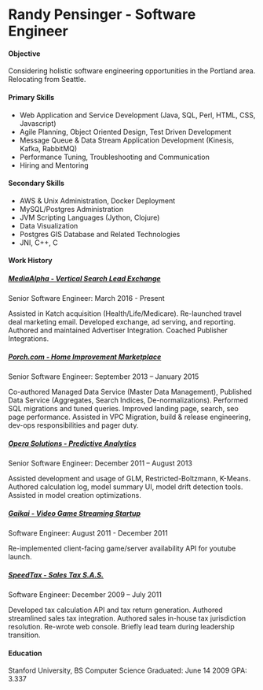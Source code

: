 # Randy Pensinger - Software Engineer

#### Objective
Considering holistic software engineering opportunities in the Portland area. Relocating from Seattle.

#### Primary Skills
* Web Application and Service Development (Java, SQL, Perl, HTML, CSS, Javascript)
* Agile Planning, Object Oriented Design, Test Driven Development
* Message Queue & Data Stream Application Development (Kinesis, Kafka, RabbitMQ)
* Performance Tuning, Troubleshooting and Communication
* Hiring and Mentoring

#### Secondary Skills
* AWS & Unix Administration, Docker Deployment
* MySQL/Postgres Administration
* JVM Scripting Languages (Jython, Clojure)
* Data Visualization
* Postgres GIS Database and Related Technologies
* JNI, C++, C

#### Work History

##### [MediaAlpha - Vertical Search Lead Exchange](https://www.linkedin.com/company/mediaalpha/)
Senior Software Engineer: March 2016 - Present


Assisted in Katch acquisition (Health/Life/Medicare).
Re-launched travel deal marketing email.
Developed exchange, ad serving, and reporting.
Authored and maintained Advertiser Integration. Coached Publisher Integrations.

##### [Porch.com - Home Improvement Marketplace](https://www.linkedin.com/company/porch)
Senior Software Engineer: September 2013 – January 2015


Co-authored Managed Data Service (Master Data Management), Published Data Service (Aggregates, Search Indices, De-normalizations).
Performed SQL migrations and tuned queries.
Improved landing page, search, seo page performance.
Assisted in VPC Migration, build & release engineering, dev-ops responsibilities and pager duty.  

##### [Opera Solutions - Predictive Analytics](https://www.linkedin.com/company/opera-solutions)
Senior Software Engineer: December 2011 – August 2013 


Assisted development and usage of GLM, Restricted-Boltzmann, K-Means.
Authored calculation log, model summary UI, model drift detection tools. Assisted in model creation optimizations.

##### [Gaikai - Video Game Streaming Startup](https://www.linkedin.com/company/gaikai)
Software Engineer: August 2011 - December 2011


Re-implemented client-facing game/server availability API for youtube launch.

##### [SpeedTax - Sales Tax S.A.S.](https://www.linkedin.com/company/449422/)
Software Engineer: December 2009 – July 2011 


Developed tax calculation API and tax return generation.
Authored streamlined sales tax integration.
Authored sales in-house tax jurisdiction resolution.
Re-wrote web console. Briefly lead team during leadership transition.

#### Education
Stanford University, BS Computer Science
Graduated: June 14 2009 
GPA: 3.337
